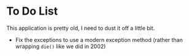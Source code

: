 # To Do List

This application is pretty old, I need to dust it off a little bit.

 - Fix the exceptions to use a modern exception method (rather than wrapping `die()` like we did in 2002)
